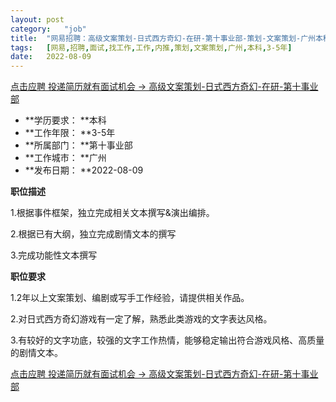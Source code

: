 ```yaml
---
layout:	post
category:	"job"
title:	"网易招聘：高级文案策划-日式西方奇幻-在研-第十事业部-策划-文案策划-广州本科3-5年"
tags:	[网易,招聘,面试,找工作,工作,内推,策划,文案策划,广州,本科,3-5年]
date:	2022-08-09
---
```


[点击应聘 投递简历就有面试机会 ->  高级文案策划-日式西方奇幻-在研-第十事业部](http://mobile.bole.netease.com/bole/boleDetail?id=41076&employeeId=346f03c3cda5f04c&key=all)



- **学历要求： **本科
- **工作年限： **3-5年
- **所属部门： **第十事业部
- **工作城市： **广州
- **发布日期： **2022-08-09



**职位描述**

1.根据事件框架，独立完成相关文本撰写&amp;演出编排。

2.根据已有大纲，独立完成剧情文本的撰写

3.完成功能性文本撰写





**职位要求**

1.2年以上文案策划、编剧或写手工作经验，请提供相关作品。

2.对日式西方奇幻游戏有一定了解，熟悉此类游戏的文字表达风格。

3.有较好的文字功底，较强的文字工作热情，能够稳定输出符合游戏风格、高质量的剧情文本。



[点击应聘 投递简历就有面试机会 ->  高级文案策划-日式西方奇幻-在研-第十事业部](http://mobile.bole.netease.com/bole/boleDetail?id=41076&employeeId=346f03c3cda5f04c&key=all)